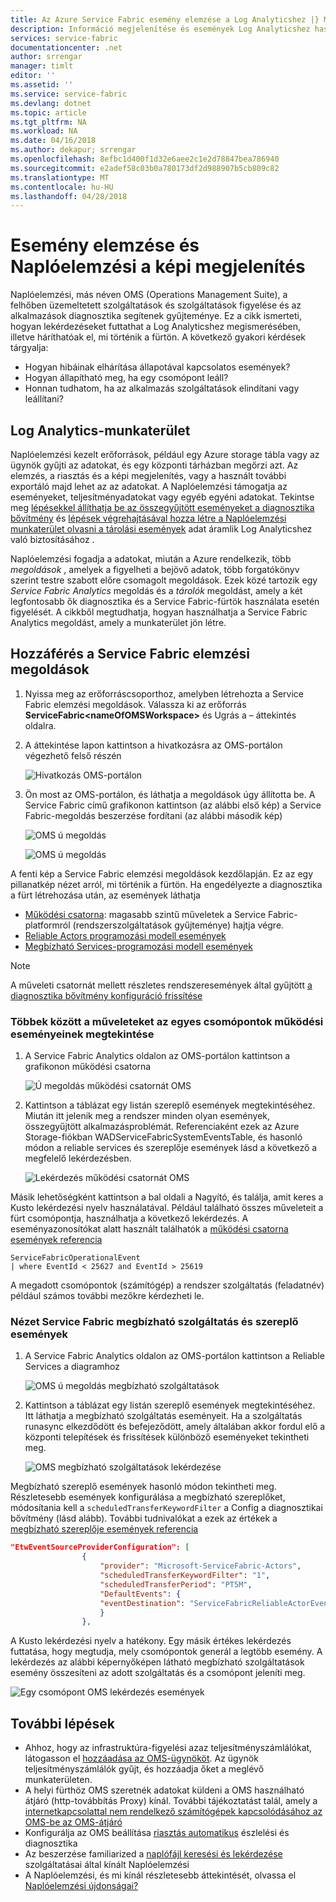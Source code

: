 ```yaml
---
title: Az Azure Service Fabric esemény elemzése a Log Analyticshez |} Microsoft Docs
description: Információ megjelenítése és események Log Analyticshez használják a figyelési és az Azure Service Fabric-fürtök diagnosztika elemzése.
services: service-fabric
documentationcenter: .net
author: srrengar
manager: timlt
editor: ''
ms.assetid: ''
ms.service: service-fabric
ms.devlang: dotnet
ms.topic: article
ms.tgt_pltfrm: NA
ms.workload: NA
ms.date: 04/16/2018
ms.author: dekapur; srrengar
ms.openlocfilehash: 8efbc1d400f1d32e6aee2c1e2d78847bea786940
ms.sourcegitcommit: e2adef58c03b0a780173df2d988907b5cb809c82
ms.translationtype: MT
ms.contentlocale: hu-HU
ms.lasthandoff: 04/28/2018
---
```

# <a name="event-analysis-and-visualization-with-log-analytics"></a>Esemény elemzése és Naplóelemzési a képi megjelenítés

Naplóelemzési, más néven OMS (Operations Management Suite), a felhőben üzemeltetett szolgáltatások és szolgáltatások figyelése és az alkalmazások diagnosztika segítenek gyűjteménye. Ez a cikk ismerteti, hogyan lekérdezéseket futtathat a Log Analyticshez megismerésében, illetve háríthatóak el, mi történik a fürtön. A következő gyakori kérdések tárgyalja:

* Hogyan hibáinak elhárítása állapotával kapcsolatos események?
* Hogyan állapítható meg, ha egy csomópont leáll?
* Honnan tudhatom, ha az alkalmazás szolgáltatások elindítani vagy leállítani?

## <a name="log-analytics-workspace"></a>Log Analytics-munkaterület

Naplóelemzési kezelt erőforrások, például egy Azure storage tábla vagy az ügynök gyűjti az adatokat, és egy központi tárházban megőrzi azt. Az elemzés, a riasztás és a képi megjelenítés, vagy a használt további exportáló majd lehet az az adatokat. A Naplóelemzési támogatja az eseményeket, teljesítményadatokat vagy egyéb egyéni adatokat. Tekintse meg [lépésekkel állíthatja be az összegyűjtött eseményeket a diagnosztika bővítmény](service-fabric-diagnostics-event-aggregation-wad.md) és [lépések végrehajtásával hozza létre a Naplóelemzési munkaterület olvasni a tárolási események](service-fabric-diagnostics-oms-setup.md) adat áramlik Log Analyticshez való biztosításához .

Naplóelemzési fogadja a adatokat, miután a Azure rendelkezik, több *megoldások* , amelyek a figyelheti a bejövő adatok, több forgatókönyv szerint testre szabott előre csomagolt megoldások. Ezek közé tartozik egy *Service Fabric Analytics* megoldás és a *tárolók* megoldást, amely a két legfontosabb ők diagnosztika és a Service Fabric-fürtök használata esetén figyelését. A cikkből megtudhatja, hogyan használhatja a Service Fabric Analytics megoldást, amely a munkaterület jön létre.

## <a name="access-the-service-fabric-analytics-solution"></a>Hozzáférés a Service Fabric elemzési megoldások

1. Nyissa meg az erőforráscsoporthoz, amelyben létrehozta a Service Fabric elemzési megoldások. Válassza ki az erőforrás **ServiceFabric\<nameOfOMSWorkspace\>**  és Ugrás a – áttekintés oldalra.

2. A áttekintése lapon kattintson a hivatkozásra az OMS-portálon végezhető felső részén

    ![Hivatkozás OMS-portálon](media/service-fabric-diagnostics-event-analysis-oms/oms-portal-link.png)

3. Ön most az OMS-portálon, és láthatja a megoldások úgy állította be. A Service Fabric című grafikonon kattintson (az alábbi első kép) a Service Fabric-megoldás beszerzése fordítani (az alábbi második kép)

    ![OMS ú megoldás](media/service-fabric-diagnostics-event-analysis-oms/oms-workspace-all-solutions.png)

    ![OMS ú megoldás](media/service-fabric-diagnostics-event-analysis-oms/service-fabric-analytics-new.png)

A fenti kép a Service Fabric elemzési megoldások kezdőlapján. Ez az egy pillanatkép nézet arról, mi történik a fürtön. Ha engedélyezte a diagnosztika a fürt létrehozása után, az események láthatja 

* [Működési csatorna](service-fabric-diagnostics-event-generation-operational.md): magasabb szintű műveletek a Service Fabric-platformról (rendszerszolgáltatások gyűjteménye) hajtja végre.
* [Reliable Actors programozási modell események](service-fabric-reliable-actors-diagnostics.md)
* [Megbízható Services-programozási modell események](service-fabric-reliable-services-diagnostics.md)

>[!NOTE]
>A műveleti csatornát mellett részletes rendszeresemények által gyűjtött [a diagnosztika bővítmény konfiguráció frissítése](service-fabric-diagnostics-event-aggregation-wad.md#log-collection-configurations)

### <a name="view-operational-events-including-actions-on-nodes"></a>Többek között a műveleteket az egyes csomópontok működési eseményeinek megtekintése

1. A Service Fabric Analytics oldalon az OMS-portálon kattintson a grafikonon működési csatorna

    ![Ú megoldás működési csatornát OMS](media/service-fabric-diagnostics-event-analysis-oms/service-fabric-analytics-new-operational.png)

2. Kattintson a táblázat egy listán szereplő események megtekintéséhez. Miután itt jelenik meg a rendszer minden olyan események, összegyűjtött alkalmazásproblémát. Referenciaként ezek az Azure Storage-fiókban WADServiceFabricSystemEventsTable, és hasonló módon a reliable services és szereplője események lásd a következő a megfelelő lekérdezésben.
    
    ![Lekérdezés működési csatornát OMS](media/service-fabric-diagnostics-event-analysis-oms/oms-query-operational-channel.png)

Másik lehetőségként kattintson a bal oldali a Nagyító, és találja, amit keres a Kusto lekérdezési nyelv használatával. Például található összes műveleteit a fürt csomópontja, használhatja a következő lekérdezés. A eseményazonosítókat alatt használt találhatók a [működési csatorna események referencia](service-fabric-diagnostics-event-generation-operational.md)

```kusto
ServiceFabricOperationalEvent
| where EventId < 25627 and EventId > 25619 
```

A megadott csomópontok (számítógép) a rendszer szolgáltatás (feladatnév) például számos további mezőkre kérdezheti le.

### <a name="view-service-fabric-reliable-service-and-actor-events"></a>Nézet Service Fabric megbízható szolgáltatás és szereplő események

1. A Service Fabric Analytics oldalon az OMS-portálon kattintson a Reliable Services a diagramhoz

    ![OMS ú megoldás megbízható szolgáltatások](media/service-fabric-diagnostics-event-analysis-oms/service-fabric-analytics-reliable-services.png)

2. Kattintson a táblázat egy listán szereplő események megtekintéséhez. Itt láthatja a megbízható szolgáltatás eseményeit. Ha a szolgáltatás runasync elkezdődött és befejeződött, amely általában akkor fordul elő a központi telepítések és frissítések különböző eseményeket tekintheti meg. 

    ![OMS megbízható szolgáltatások lekérdezése](media/service-fabric-diagnostics-event-analysis-oms/oms-query-reliable-services.png)

Megbízható szereplő események hasonló módon tekintheti meg. Részletesebb események konfigurálása a megbízható szereplőket, módosítania kell a `scheduledTransferKeywordFilter` a Config a diagnosztikai bővítmény (lásd alább). További tudnivalókat a ezek az értékek a [megbízható szereplője események referencia](service-fabric-reliable-actors-diagnostics.md#keywords)

```json
"EtwEventSourceProviderConfiguration": [
                {
                    "provider": "Microsoft-ServiceFabric-Actors",
                    "scheduledTransferKeywordFilter": "1",
                    "scheduledTransferPeriod": "PT5M",
                    "DefaultEvents": {
                    "eventDestination": "ServiceFabricReliableActorEventTable"
                    }
                },
```

A Kusto lekérdezési nyelv a hatékony. Egy másik értékes lekérdezés futtatása, hogy megtudja, mely csomópontok generál a legtöbb esemény. A lekérdezés az alábbi képernyőképen látható megbízható szolgáltatások esemény összesíteni az adott szolgáltatás és a csomópont jeleníti meg.

![Egy csomópont OMS lekérdezés események](media/service-fabric-diagnostics-event-analysis-oms/oms-query-events-per-node.png)

## <a name="next-steps"></a>További lépések

* Ahhoz, hogy az infrastruktúra-figyelési azaz teljesítményszámlálókat, látogasson el [hozzáadása az OMS-ügynököt](service-fabric-diagnostics-oms-agent.md). Az ügynök teljesítményszámlálók gyűjt, és hozzáadja őket a meglévő munkaterületen.
* A helyi fürthöz OMS szeretnék adatokat küldeni a OMS használható átjáró (http-továbbítás Proxy) kínál. További tájékoztatást talál, amely a [internetkapcsolattal nem rendelkező számítógépek kapcsolódásához az OMS-be az OMS-átjáró](../log-analytics/log-analytics-oms-gateway.md)
* Konfigurálja az OMS beállítása [riasztás automatikus](../log-analytics/log-analytics-alerts.md) észlelési és diagnosztika
* Az beszerzése familiarized a [naplófájl keresési és lekérdezése](../log-analytics/log-analytics-log-searches.md) szolgáltatásai által kínált Naplóelemzési
* A Naplóelemzési, és mi kínál részletesebb áttekintését, olvassa el [Naplóelemzési újdonságai?](../operations-management-suite/operations-management-suite-overview.md)
